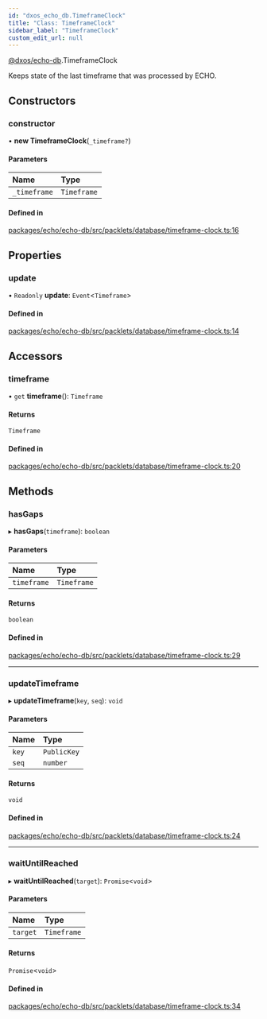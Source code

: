 ```yaml
---
id: "dxos_echo_db.TimeframeClock"
title: "Class: TimeframeClock"
sidebar_label: "TimeframeClock"
custom_edit_url: null
---
```


[@dxos/echo-db](../modules/dxos_echo_db.md).TimeframeClock

Keeps state of the last timeframe that was processed by ECHO.

## Constructors

### constructor

• **new TimeframeClock**(`_timeframe?`)

#### Parameters

| Name | Type |
| :------ | :------ |
| `_timeframe` | `Timeframe` |

#### Defined in

[packages/echo/echo-db/src/packlets/database/timeframe-clock.ts:16](https://github.com/dxos/protocols/blob/c793f0fed/packages/echo/echo-db/src/packlets/database/timeframe-clock.ts#L16)

## Properties

### update

• `Readonly` **update**: `Event`<`Timeframe`\>

#### Defined in

[packages/echo/echo-db/src/packlets/database/timeframe-clock.ts:14](https://github.com/dxos/protocols/blob/c793f0fed/packages/echo/echo-db/src/packlets/database/timeframe-clock.ts#L14)

## Accessors

### timeframe

• `get` **timeframe**(): `Timeframe`

#### Returns

`Timeframe`

#### Defined in

[packages/echo/echo-db/src/packlets/database/timeframe-clock.ts:20](https://github.com/dxos/protocols/blob/c793f0fed/packages/echo/echo-db/src/packlets/database/timeframe-clock.ts#L20)

## Methods

### hasGaps

▸ **hasGaps**(`timeframe`): `boolean`

#### Parameters

| Name | Type |
| :------ | :------ |
| `timeframe` | `Timeframe` |

#### Returns

`boolean`

#### Defined in

[packages/echo/echo-db/src/packlets/database/timeframe-clock.ts:29](https://github.com/dxos/protocols/blob/c793f0fed/packages/echo/echo-db/src/packlets/database/timeframe-clock.ts#L29)

___

### updateTimeframe

▸ **updateTimeframe**(`key`, `seq`): `void`

#### Parameters

| Name | Type |
| :------ | :------ |
| `key` | `PublicKey` |
| `seq` | `number` |

#### Returns

`void`

#### Defined in

[packages/echo/echo-db/src/packlets/database/timeframe-clock.ts:24](https://github.com/dxos/protocols/blob/c793f0fed/packages/echo/echo-db/src/packlets/database/timeframe-clock.ts#L24)

___

### waitUntilReached

▸ **waitUntilReached**(`target`): `Promise`<`void`\>

#### Parameters

| Name | Type |
| :------ | :------ |
| `target` | `Timeframe` |

#### Returns

`Promise`<`void`\>

#### Defined in

[packages/echo/echo-db/src/packlets/database/timeframe-clock.ts:34](https://github.com/dxos/protocols/blob/c793f0fed/packages/echo/echo-db/src/packlets/database/timeframe-clock.ts#L34)
